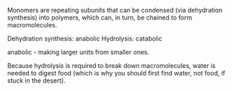 Monomers are repeating subunits that can be condensed (via dehydration synthesis) into polymers, which can, in turn, be chained to form macromolecules.

Dehydration synthesis: anabolic
Hydrolysis: catabolic

anabolic - making larger units from smaller ones.


Because hydrolysis is required to break down macromolecules, water is needed to digest food (which is why you should first find water, not food, if stuck in the desert).